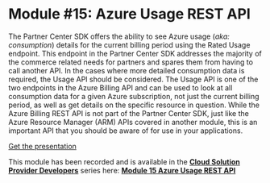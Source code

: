 # Module #15: Azure Usage REST API

The Partner Center SDK offers the ability to see Azure usage (*aka: consumption*) details for the current billing period using the Rated Usage endpoint. This endpoint in the Partner Center SDK addresses the majority of the commerce related needs for partners and spares them from having to call another API. In the cases where more detailed consumption data is required, the Usage API should be considered. The Usage API is one of the two endpoints in the Azure Billing API and can be used to look at all consumption data for a given Azure subscription, not just the current billing period, as well as get details on the specific resource in question. While the Azure Billing REST API is not part of the Partner Center SDK, just like the Azure Resource Manager (ARM) APIs covered in another module, this is an important API that you should be aware of for use in your applications.

[Get the presentation](mod-15-azusage.pptx)

This module has been recorded and is available in the **[Cloud Solution Provider Developers](https://channel9.msdn.com/Series/cspdev)** series here: **[Module 15 Azure Usage REST API](https://channel9.msdn.com/Series/cspdev/Module-15-Azure-Usage-REST-API)**